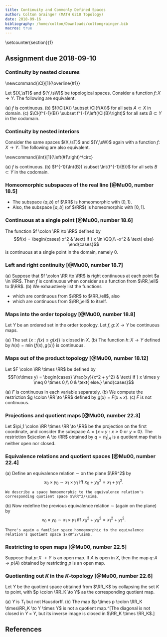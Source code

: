 ```yaml
---
title: Continuity and Commonly Defined Spaces
author: Colton Grainger (MATH 6210 Topology)
date: 2018-09-16
bibliography: /home/colton/Downloads/coltongrainger.bib
macros: true
---
```


\setcounter{section}{1}

## Assignment due 2018-09-10

### Continuity by nested closures

\newcommand{\Cl}[1]{\overline{#1}}

Let $(X,\sT)$ and $(Y,\sW)$ be topological spaces. Consider a function $f \colon X \to Y$. The following are equivalent.

(a) $f$ is continuous.
(b) $f(\Cl{A}) \subset \Cl{f(A)}$ for all sets $A\subset X$ in domain.
(c) $\Cl{f^{-1}(B)} \subset f^{-1}\left(\Cl{B}\right)$ for all sets $B \subset Y$ in the codomain.

### Continuity by nested interiors

Consider the same spaces $(X,\sT)$ and $(Y,\sW)$ again with a function $f \colon X \to Y$. The following are also equivalent.

\newcommand{\Int}[1]{\left(#1\right)^\circ}

(a) $f$ is continuous.
(b) $f^{-1}(\Int{B}) \subset \Int{f^{-1}(B)}$ for all sets $B\subset Y$ in the codomain.

### Homeomorphic subspaces of the real line [@Mu00, number 18.5]

- The subspace $(a,b)$ of $\RR$ is homeomorphic with $(0,1)$.
- Also, the subspace $[a,b]$ (of $\RR$) is homeomorphic with $[0,1]$.

### Continuous at a single point [@Mu00, number 18.6]

The function $f \colon \RR \to \RR$ defined by 
$$f(x) = 
\begin{cases}
x^2 & \text{ if } x \in \QQ,\\
-x^2 & \text{ else}
\end{cases}$$
is continuous at a single point in the domain, namely $0$.

### Left and right continuity [@Mu00, number 18.7]

(a) Suppose that $f \colon \RR \to \RR$ is right continuous at each point $a \in \RR$. Then $f$ is continuous when consider as a function from $\RR_\ell$ to $\RR$.
(b) We exhaustively list the functions 

  - which are continuous from $\RR$ to $\RR_\ell$, also 
  - which are continuous from $\RR_\ell$ to itself.

### Maps into the order topology [@Mu00, number 18.8]

Let $Y$ be an ordered set in the order topology. Let $f,g \colon X \to Y$ be continuous maps. 

(a) The set $\{x : f(x) \le g(x)\}$ is closed in $X$.
(b) The function $h\colon X \to Y$ defined by $h(x) = \min\{f(x),g(x)\}$ is continuous.

### Maps out of the product topology [@Mu00, number 18.12]

Let $F \colon \RR \times \RR$ be defined by 
$$F(x\times y) = \begin{cases}
\frac{xy}{x^2 + y^2} & \text{ if } x \times y \neq 0 \times 0,\\
0 & \text{ else.}
\end{cases}$$

(a) $F$ is continuous in each variable separately.
(b) We compute the restriction $g \colon \RR \to \RR$ defined by $g(x) = F(x \times x)$.
(c) $F$ is not continuous.

### Projections and quotient maps [@Mu00, number 22.3]

Let $\pi_1 \colon \RR \times \RR \to \RR$ be the projection on the first coordinate, and consider the subspace $A = \{x\times y : x \ge 0 \text{ or } y = 0 \}$. The restriction $q\colon A \to \RR$ obtained by $q = \pi_1|_A$ is a quotient map that is neither open nor closed.

### Equivalence relations and quotient spaces [@Mu00, number 22.4]

(a) Define an equivalence relation $\sim$ on the plane $\RR^2$ by $$x_0 \times y_0 \sim x_1 \times y_1 \text{ iff } x_0 + y_0^2  = x_1 + y_1^2.$$

    We describe a space homoemorphic to the equivalence relation's corresponding quotient space $\RR^2/\sim$.

(b) Now redefine the previous equivalence relation $\sim$ (again on the plane) by $$x_0 \times y_0 \sim x_1 \times y_1 \text{ iff } x_0^2 + y_0^2  = x_1^2  + y_1^2.$$

    There's again a familiar space homoemorphic to the equivalence relation's quotient space $\RR^2/\sim$.

### Restricting to open maps [@Mu00, number 22.5]

Suppose that $p \colon X \to Y$ is an open map. If $A$ is open in $X$, then the map $q \colon A \to p(A)$ obtained by restricting $p$ is an open map.

### Quotienting out $K$ in the $K$-topology [@Mu00, number 22.6]

Let $Y$ be the quotient space obtained from $\RR_K$ by collapsing the set $K$ to point, with $p \colon \RR_K \to Y$ as the corresponding quotient map.

(a) $Y$ is $T_1$ but not Hausdorff.
(b) The map $p \times p \colon \RR_K \times\RR_K \to Y \times Y$ is not a quotient map.^[The diagonal is not closed in $Y \times Y$, but its inverse image is closed in $\RR_K \times \RR_K$.]

## References

